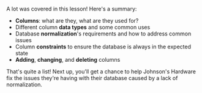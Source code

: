 A lot was covered in this lesson! Here's a summary:

* **Columns**: what are they, what are they used for?
* Different column **data types** and some common uses
* Database **normalization**'s requirements and how to address common issues
* Column **constraints** to ensure the database is always in the expected state
* **Adding**, **changing**, and **deleting** columns

That's quite a list! Next up, you'll get a chance to help Johnson's Hardware fix the issues they're having with their database caused by a lack of normalization.